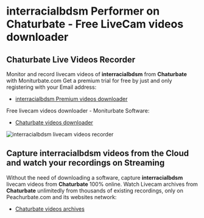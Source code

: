 # interracialbdsm Performer on Chaturbate - Free LiveCam videos downloader

## Chaturbate Live Videos Recorder

Monitor and record livecam videos of **interracialbdsm** from **Chaturbate** with Moniturbate.com
Get a premium trial for free by just and only registering with your Email address:
* [interracialbdsm Premium videos downloader](https://moniturbate.com/request-demo-licence-key.html)

Free livecam videos downloader - Moniturbate Software:
* [Chaturbate videos downloader](https://moniturbate.com/moniturbate-download-software.html)

![interracialbdsm livecam videos recorder](https://peachurnet.com/templates/moniturbate-software.png)


## Capture interracialbdsm videos from the Cloud and watch your recordings on Streaming

Without the need of downloading a software, capture **interracialbdsm** livecam videos from **Chaturbate** 100% online.
Watch Livecam archives from **Chaturbate** unlimitedly from thousands of existing recordings, only on Peachurbate.com and its websites network:
* [Chaturbate videos archives](https://peachurnet.com/)